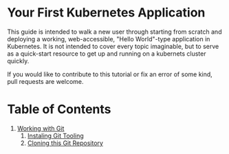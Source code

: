 # Your First Kubernetes Application

This guide is intended to walk a new user through starting from
scratch and deploying a working, web-accessible, "Hello World"-type
application in Kubernetes. It is not intended to cover every topic
imaginable, but to serve as a quick-start resource to get up and running
on a kubernets cluster quickly.

If you would like to contribute to this tutorial or fix an error of some
kind, pull requests are welcome.

# Table of Contents

1. [Working with Git](01-Working-With-Git)
    1. [Instaling Git Tooling](01-Working-With-Git/Installing-Git)
    2. [Cloning this Git Repository](01-Working-With-Git/Cloning-Repository)
